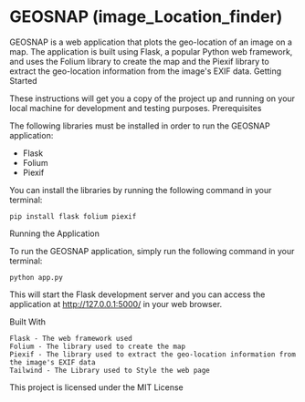 # GEOSNAP (image_Location_finder)

GEOSNAP is a web application that plots the geo-location of an image on a map. The application is built using Flask, a popular Python web framework, and uses the Folium library to create the map and the Piexif library to extract the geo-location information from the image's EXIF data.
Getting Started

These instructions will get you a copy of the project up and running on your local machine for development and testing purposes.
Prerequisites

The following libraries must be installed in order to run the GEOSNAP application:

- Flask
- Folium
- Piexif

You can install the libraries by running the following command in your terminal:

    pip install flask folium piexif

Running the Application

To run the GEOSNAP application, simply run the following command in your terminal:

    python app.py

This will start the Flask development server and you can access the application at http://127.0.0.1:5000/ in your web browser.

Built With

    Flask - The web framework used
    Folium - The library used to create the map
    Piexif - The library used to extract the geo-location information from the image's EXIF data
    Tailwind - The Library used to Style the web page



This project is licensed under the MIT License 
